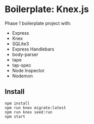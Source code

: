 # Boilerplate: Knex.js

Phase 1 boilerplate project with:

 - Express
 - Knex
 - SQLite3
 - Express Handlebars
 - body-parser
 - tape
 - tap-spec
 - Node Inspector
 - Nodemon


## Install

```
npm install
npm run knex migrate:latest
npm run knex seed:run
npm start
```

